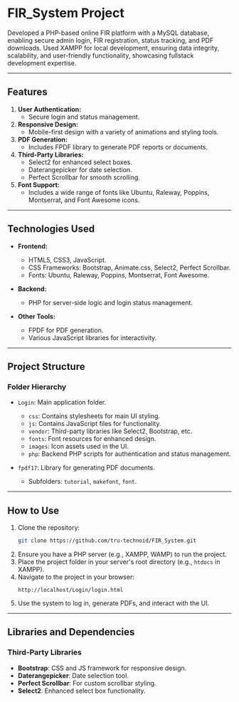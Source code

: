 # FIR_System Project
Developed a PHP-based online FIR platform with a MySQL database, enabling secure admin login, FIR registration, status tracking, and PDF downloads. Used XAMPP for local development, ensuring data integrity, scalability, and user-friendly functionality, showcasing fullstack development expertise.

---

## **Features**
1. **User Authentication:**
   - Secure login and status management.
2. **Responsive Design:**
   - Mobile-first design with a variety of animations and styling tools.
3. **PDF Generation:**
   - Includes FPDF library to generate PDF reports or documents.
4. **Third-Party Libraries:**
   - Select2 for enhanced select boxes.
   - Daterangepicker for date selection.
   - Perfect Scrollbar for smooth scrolling.
5. **Font Support:**
   - Includes a wide range of fonts like Ubuntu, Raleway, Poppins, Montserrat, and Font Awesome icons.

---

## **Technologies Used**
- **Frontend:**
  - HTML5, CSS3, JavaScript.
  - CSS Frameworks: Bootstrap, Animate.css, Select2, Perfect Scrollbar.
  - Fonts: Ubuntu, Raleway, Poppins, Montserrat, Font Awesome.
  
- **Backend:**
  - PHP for server-side logic and login status management.

- **Other Tools:**
  - FPDF for PDF generation.
  - Various JavaScript libraries for interactivity.

---

## **Project Structure**

### **Folder Hierarchy**
- `Login`: Main application folder.
  - `css`: Contains stylesheets for main UI styling.
  - `js`: Contains JavaScript files for functionality.
  - `vendor`: Third-party libraries like Select2, Bootstrap, etc.
  - `fonts`: Font resources for enhanced design.
  - `images`: Icon assets used in the UI.
  - `php`: Backend PHP scripts for authentication and status management.

- `fpdf17`: Library for generating PDF documents.
  - Subfolders: `tutorial`, `makefont`, `font`.

---

## **How to Use**
1. Clone the repository:
   ```bash
   git clone https://github.com/tru-technoid/FIR_System.git

   ```
2. Ensure you have a PHP server (e.g., XAMPP, WAMP) to run the project.
3. Place the project folder in your server's root directory (e.g., `htdocs` in XAMPP).
4. Navigate to the project in your browser:
   ```url
   http://localhost/Login/login.html
   ```
5. Use the system to log in, generate PDFs, and interact with the UI.

---

## **Libraries and Dependencies**
### **Third-Party Libraries**
- **Bootstrap**: CSS and JS framework for responsive design.
- **Daterangepicker**: Date selection tool.
- **Perfect Scrollbar**: For custom scrollbar styling.
- **Select2**: Enhanced select box functionality.
